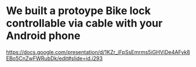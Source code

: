 # We built a protoype Bike lock controllable via cable with your Android phone

https://docs.google.com/presentation/d/1KZr_iFpSsEmrms5iGHViDe4AFyk8EBo5CnZwFWRubDk/edit#slide=id.i293
